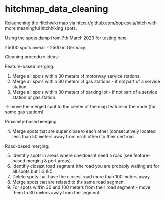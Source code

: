 # hitchmap_data_cleaning
Relaunching the Hitchwiki map via https://github.com/bopjesvla/hitch with more meaningful hitchhiking spots.

Using the spots dump from 7th March 2023 for testing here. 

25000 spots overall - 2500 in Germany.

Cleaning procedure ideas:


Feature-based merging:

1. Merge all spots within 30 meters of motorway service stations.
2. Merge all spots within 30 meters of gas stations - if not part of a service station.
3. Merge all spots within 30 meters of parking lot - if not part of a service station or gas station.

-> move the merged spot to the center of the map feature or the node (for some gas stations)

Proximity-based merging:

4. Merge spots that are super close to each other (consecutively located less than 50 meters away from each other) to their centroid.

Road-based merging:

5. Identifiy spots in areas where one doesnt need a road (see feature-based merging & port areas).
6. Identifiy closest road segment (the road you are probably waiting at) for all spots but 1-3 & 5.
7. Delete spots that have the closest road more than 100 meters away.
8. Merge spots that are related to the same road segment.
9. For spots within 30 and 100 meters from their road segment - move them to 30 meters away from the segment.






